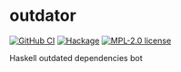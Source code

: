 # outdator

[![GitHub CI](https://github.com/kowainik/outdator/workflows/CI/badge.svg)](https://github.com/kowainik/outdator/actions)
[![Hackage](https://img.shields.io/hackage/v/outdator.svg?logo=haskell)](https://hackage.haskell.org/package/outdator)
[![MPL-2.0 license](https://img.shields.io/badge/license-MPL--2.0-blue.svg)](LICENSE)

Haskell outdated dependencies bot
